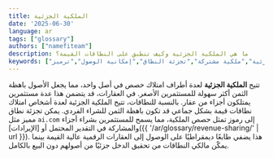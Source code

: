 ```yaml
---
title: الملكية الجزئية
date: '2025-06-30'
language: ar
tags: ["glossary"]
authors: ["namefiteam"]
description: ما هي الملكية الجزئية وكيف تنطبق على النطاقات القيمة؟
keywords: ["ملكية جزئية","ملكية مشتركة","تجزئة النطاق","إمكانية الوصول","ترميز"]
---
```



تتيح **الملكية الجزئية** لعدة أطراف امتلاك حصص في أصل واحد، مما يجعل الأصول باهظة الثمن أكثر سهولة للمستثمرين الأصغر. في العقارات، قد يتضمن هذا عدة مستثمرين يمتلكون أجزاء من عقار. بالنسبة للنطاقات، تتيح الملكية الجزئية لعدة أشخاص امتلاك نطاقات قيمة بشكل جماعي قد تكون باهظة الثمن للشراء الفردي. يمكن تجزئة نطاق مميز مثل `ai.com` إلى رموز تمثل حصص الملكية، مما يسمح للمستثمرين بشراء أجزاء والمشاركة في التقدير المحتمل أو [الإيرادات]({{ '/ar/glossary/revenue-sharing/' | url }}). هذا يضفي طابعًا ديمقراطيًا على الوصول إلى العقارات الرقمية عالية القيمة بينما يمكّن مالكي النطاقات من تحقيق الدخل جزئيًا من أصولهم دون البيع بالكامل.